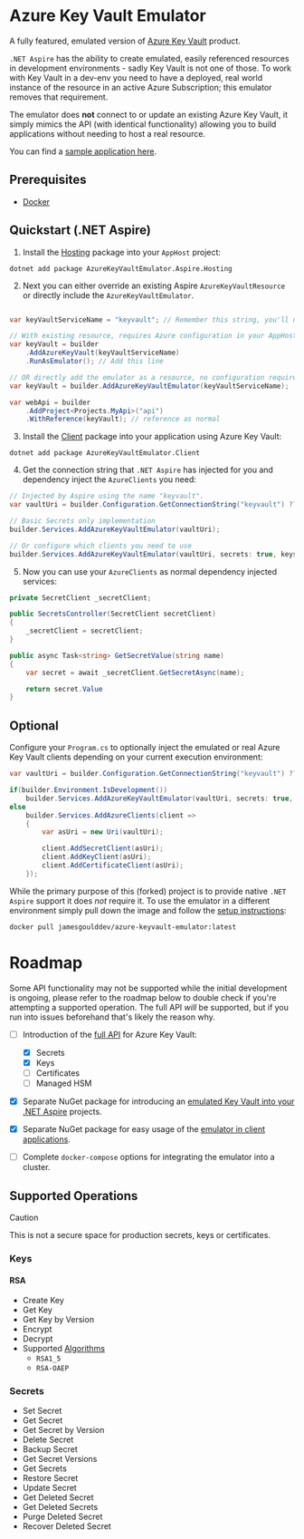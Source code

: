 # Azure Key Vault Emulator

A fully featured, emulated version of [Azure Key Vault](https://azure.microsoft.com/en-us/products/key-vault) product.

`.NET Aspire` has the ability to create emulated, easily referenced resources in development environments - sadly Key Vault is not one of those. To work with Key Vault in a dev-env you need to have a deployed, real world instance of the resource in an active Azure Subscription; this emulator removes that requirement.

The emulator does **not** connect to or update an existing Azure Key Vault, it simply mimics the API (with identical functionality) allowing you to build applications without needing to host a real resource.

You can find a [sample application here](https://github.com/james-gould/azure-keyvault-emulator/tree/master/Samples/KeyVaultEmulatorSample).

## Prerequisites

- [Docker](https://www.docker.com/)

## Quickstart (.NET Aspire)

1. Install the [Hosting](https://www.nuget.org/packages/AzureKeyVaultEmulator.Aspire.Hosting) package into your `AppHost` project:

```
dotnet add package AzureKeyVaultEmulator.Aspire.Hosting
```

2. Next you can either override an existing Aspire `AzureKeyVaultResource` or directly include the `AzureKeyVaultEmulator`. 

```csharp

var keyVaultServiceName = "keyvault"; // Remember this string, you'll need it to get the vaultUri!

// With existing resource, requires Azure configuration in your AppHost
var keyVault = builder
    .AddAzureKeyVault(keyVaultServiceName)
    .RunAsEmulator(); // Add this line

// OR directly add the emulator as a resource, no configuration required
var keyVault = builder.AddAzureKeyVaultEmulator(keyVaultServiceName);

var webApi = builder
    .AddProject<Projects.MyApi>("api")
    .WithReference(keyVault); // reference as normal
```

3. Install the [Client](https://www.nuget.org/packages/AzureKeyVaultEmulator.Client) package into your application using Azure Key Vault:

```
dotnet add package AzureKeyVaultEmulator.Client
```

4. Get the connection string that `.NET Aspire` has injected for you and dependency inject the `AzureClients` you need:

```csharp
// Injected by Aspire using the name "keyvault".
var vaultUri = builder.Configuration.GetConnectionString("keyvault") ?? string.Empty;

// Basic Secrets only implementation
builder.Services.AddAzureKeyVaultEmulator(vaultUri);

// Or configure which clients you need to use
builder.Services.AddAzureKeyVaultEmulator(vaultUri, secrets: true, keys: true, certificates: false);
```

5. Now you can use your `AzureClients` as normal dependency injected services:

```csharp
private SecretClient _secretClient;

public SecretsController(SecretClient secretClient)
{
    _secretClient = secretClient;
}

public async Task<string> GetSecretValue(string name)
{
    var secret = await _secretClient.GetSecretAsync(name);

    return secret.Value
}
```

## Optional

Configure your `Program.cs` to optionally inject the emulated or real Azure Key Vault clients depending on your current execution environment:

```csharp
var vaultUri = builder.Configuration.GetConnectionString("keyvault") ?? string.Empty;

if(builder.Environment.IsDevelopment())
    builder.Services.AddAzureKeyVaultEmulator(vaultUri, secrets: true, certificates: true, keys: true);
else
    builder.Services.AddAzureClients(client =>
    {
        var asUri = new Uri(vaultUri);

        client.AddSecretClient(asUri);
        client.AddKeyClient(asUri);
        client.AddCertificateClient(asUri);
    });
```

While the primary purpose of this (forked) project is to provide native `.NET Aspire` support it does *not* require it. To use the emulator in a different environment simply pull down the image and follow the [setup instructions](https://github.com/james-gould/azure-keyvault-emulator/blob/development/DOCKER-SETUP.md):

```
docker pull jamesgoulddev/azure-keyvault-emulator:latest
```

# Roadmap

Some API functionality may not be supported while the initial development is ongoing, please refer to the roadmap below to double check if you're attempting a supported operation. The full API *will* be supported, but if you run into issues beforehand that's likely the reason why.

- [ ] Introduction of the [full API](https://learn.microsoft.com/en-us/rest/api/keyvault/) for Azure Key Vault:
    - [x] Secrets
    - [x] Keys
    - [ ] Certificates
    - [ ] Managed HSM
- [x] Separate NuGet package for introducing an [emulated Key Vault into your .NET Aspire](https://github.com/james-gould/azure-keyvault-emulator/tree/development/AzureKeyVaultEmulator.Hosting.Aspire) projects.
- [x] Separate NuGet package for easy usage of the [emulator in client applications](https://github.com/james-gould/azure-keyvault-emulator/tree/development/AzureKeyVaultEmulator.Client).
- [ ] Complete `docker-compose` options for integrating the emulator into a cluster.
    

## Supported Operations

> [!CAUTION]
> This is not a secure space for production secrets, keys or certificates.


### Keys

#### RSA

- Create Key
- Get Key
- Get Key by Version
- Encrypt
- Decrypt
- Supported [Algorithms](https://learn.microsoft.com/en-us/rest/api/keyvault/keys/decrypt/decrypt?view=rest-keyvault-keys-7.4&tabs=HTTP#jsonwebkeyencryptionalgorithm)
    - `RSA1_5`
    - `RSA-OAEP`

### Secrets

- Set Secret
- Get Secret
- Get Secret by Version
- Delete Secret
- Backup Secret
- Get Secret Versions
- Get Secrets
- Restore Secret
- Update Secret
- Get Deleted Secret
- Get Deleted Secrets
- Purge Deleted Secret
- Recover Deleted Secret
